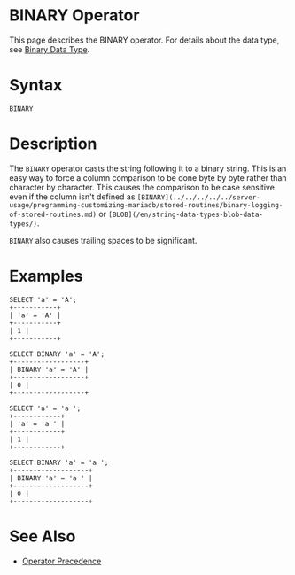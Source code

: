 # BINARY Operator

This page describes the BINARY operator. For details about the data type, see [Binary Data Type](../../../../../server-usage/programming-customizing-mariadb/stored-routines/binary-logging-of-stored-routines.md).

#

# Syntax

```
BINARY
```

#

# Description

The `BINARY` operator casts the string following it to a binary string. This is an easy way to force a column comparison to be done byte by byte rather than character by character. This causes the comparison to be case sensitive even if the column isn't defined as `[BINARY](../../../../../server-usage/programming-customizing-mariadb/stored-routines/binary-logging-of-stored-routines.md)` or `[BLOB](/en/string-data-types-blob-data-types/)`.

`BINARY` also causes trailing spaces to be significant.

#

# Examples

```
SELECT 'a' = 'A';
+-----------+
| 'a' = 'A' |
+-----------+
| 1 |
+-----------+

SELECT BINARY 'a' = 'A';
+------------------+
| BINARY 'a' = 'A' |
+------------------+
| 0 |
+------------------+

SELECT 'a' = 'a ';
+------------+
| 'a' = 'a ' |
+------------+
| 1 |
+------------+

SELECT BINARY 'a' = 'a ';
+-------------------+
| BINARY 'a' = 'a ' |
+-------------------+
| 0 |
+-------------------+
```

#

# See Also

* [Operator Precedence](../../../operators/operator-precedence.md)